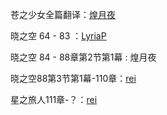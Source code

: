 苍之少女全篇翻译：[煌月夜](https://github.com/KoutsukiYakou)

晓之空 64 - 83 ：[LyriaP](https://github.com/LyriaP)

晓之空 84 - 88章第2节第1幕 : 煌月夜

晓之空88第3节第1幕-110章：[rei](https://github.com/reizuki01)

星之旅人111章-？：[rei](https://github.com/reizuki01)
